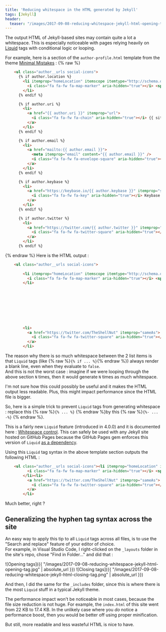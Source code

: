 ```yaml
---
title: 'Reducing whitespace in the HTML generated by Jekyll'
tags: [Jekyll]
header:
  teaser: "/images/2017-09-08-reducing-whitespace-jekyll-html-opening-tag.jpg"
---
```


The output HTML of Jekyll-based sites may contain quite a lot a whitespace. This is especially noticeable with pages relying heavily on [Liquid](https://shopify.github.io/liquid/) tags with conditional logic or looping.  

For example, here is a section of the `author-profile.html` template from the theme [Minimal Mistakes](https://github.com/mmistakes/minimal-mistakes) :
{% raw %}
```html
    <ul class="author__urls social-icons">
      {% if author.location %}
        <li itemprop="homeLocation" itemscope itemtype="http://schema.org/Place">
          <i class="fa fa-fw fa-map-marker" aria-hidden="true"></i> <span itemprop="name">{{ author.location }}</span>
        </li>
      {% endif %}

      {% if author.uri %}
        <li>
          <a href="{{ author.uri }}" itemprop="url">
            <i class="fa fa-fw fa-chain" aria-hidden="true"></i> {{ site.data.ui-text[site.locale].website_label | default: "Website" }}
          </a>
        </li>
      {% endif %}

      {% if author.email %}
        <li>
          <a href="mailto:{{ author.email }}">
            <meta itemprop="email" content="{{ author.email }}" />
            <i class="fa fa-fw fa-envelope-square" aria-hidden="true"></i> {{ site.data.ui-text[site.locale].email_label | default: "Email" }}
          </a>
        </li>
      {% endif %}

      {% if author.keybase %}
        <li>
          <a href="https://keybase.io/{{ author.keybase }}" itemprop="sameAs">
            <i class="fa fa-fw fa-key" aria-hidden="true"></i> Keybase
          </a>
        </li>
      {% endif %}

      {% if author.twitter %}
        <li>
          <a href="https://twitter.com/{{ author.twitter }}" itemprop="sameAs">
            <i class="fa fa-fw fa-twitter-square" aria-hidden="true"></i> Twitter
          </a>
        </li>
      {% endif %}

```
{% endraw %}
Here is the HTML output :  

```html
    <ul class="author__urls social-icons">
      
        <li itemprop="homeLocation" itemscope itemtype="http://schema.org/Place">
          <i class="fa fa-fw fa-map-marker" aria-hidden="true"></i> <span itemprop="name">Ireland</span>
        </li>
      

      

      

      

      
        <li>
          <a href="https://twitter.com/TheShellNut" itemprop="sameAs">
            <i class="fa fa-fw fa-twitter-square" aria-hidden="true"></i> Twitter
          </a>
        </li>
```

The reason why there is so much whitespace between the 2 list items is that `Liquid` tags (like {% raw %}`{% if ... %}`{% endraw %}) always render a blank line, even when they evaluate to `false`.  
And this is not the worst case : imagine if we were looping through the above section `N` times, then it would generate `N` times as much whitespace.  

I'm not sure how this could possibly be useful and it makes the HTML output less readable. Plus, this might impact performance since the HTML file is bigger.  

So, here is a simple trick to prevent `Liquid` tags from generating whitespace : replace this {% raw %}`{% ... %}` {% endraw %}by this {% raw %}`{%- ... -%}` {% endraw %}.  

This is a fairly new `Liquid` feature (introduced in 4.0.0) and it is documented here : [Whitespace control](https://shopify.github.io/liquid/basics/whitespace/). This can safely be used with any Jekyll site hosted on GitHub Pages because the GitHub Pages gem enforces this version of `Liquid` [as a dependency](https://pages.github.com/versions/).  

Using this `Liquid` tag syntax in the above template section outputs the following HTML :  

```html
    <ul class="author__urls social-icons"><li itemprop="homeLocation" itemscope itemtype="http://schema.org/Place">
          <i class="fa fa-fw fa-map-marker" aria-hidden="true"></i> <span itemprop="name">Ireland</span>
        </li><li>
          <a href="https://twitter.com/TheShellNut" itemprop="sameAs">
            <i class="fa fa-fw fa-twitter-square" aria-hidden="true"></i> Twitter
          </a>
        </li>
```
Much better, right ?  

## Generalizing the hyphen tag syntax across the site

An easy way to apply this tip to all `Liquid` tags across all files, is to use the "Search and replace" feature of your editor of choice.  
For example, in Visual Studio Code, I right-clicked on the `_layouts` folder in the site's repo, chose "Find in Folder..."  and did that :  

![Opening tags]({{ "/images/2017-09-08-reducing-whitespace-jekyll-html-opening-tag.jpg" | absolute_url }}) ![Closing tags]({{ "/images/2017-09-08-reducing-whitespace-jekyll-html-closing-tag.png" | absolute_url }})

And then, I did the same for the `_includes` folder, since this is where there is the most `Liquid` stuff in a typical Jekyll theme.  

The performance impact won't be noticeable in most cases, because the file size reduction is not huge. For example, the `index.html` of this site went from 22 KB to 17.4 KB. In the unlikely case where you *do* notice a performance boost, then you would be better off using proper minification.  

But still, more readable and less wasteful HTML is nice to have.